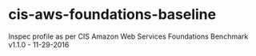 # cis-aws-foundations-baseline 
Inspec profile as per CIS Amazon Web Services Foundations Benchmark v1.1.0 - 11-29-2016
